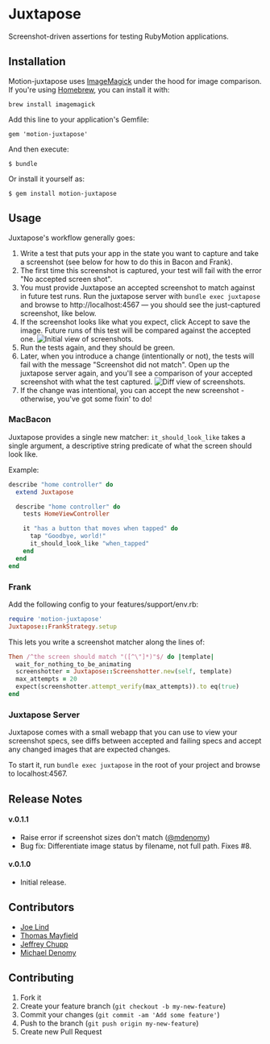 # Juxtapose

Screenshot-driven assertions for testing RubyMotion applications.

## Installation

Motion-juxtapose uses [ImageMagick](http://www.imagemagick.org/) under the hood for image comparison. If you're using [Homebrew](http://brew.sh/), you can install it with:

    brew install imagemagick

Add this line to your application's Gemfile:

    gem 'motion-juxtapose'

And then execute:

    $ bundle

Or install it yourself as:

    $ gem install motion-juxtapose

## Usage

Juxtapose's workflow generally goes:

1. Write a test that puts your app in the state you want to capture and take a screenshot (see below for how to do this in Bacon and Frank).
2. The first time this screenshot is captured, your test will fail with the error "No accepted screen shot".
3. You must provide Juxtapose an accepted screenshot to match against in future test runs. Run the juxtapose server with `bundle exec juxtapose` and browse to http://localhost:4567 — you should see the just-captured screenshot, like below.
4. If the screenshot looks like what you expect, click Accept to save the image. Future runs of this test will be compared against the accepted one. ![Initial view of screenshots.](images/initial-view.png)
5. Run the tests again, and they should be green.
6. Later, when you introduce a change (intentionally or not), the tests will fail with the message "Screenshot did not match". Open up the juxtapose server again, and you'll see a comparison of your accepted screenshot with what the test captured. ![Diff view of screenshots.](images/diff-view.png)
7. If the change was intentional, you can accept the new screenshot - otherwise, you've got some fixin' to do!


### MacBacon

Juxtapose provides a single new matcher: `it_should_look_like` takes a single argument, a descriptive string predicate of what the screen should look like.

Example:

```ruby
describe "home controller" do
  extend Juxtapose

  describe "home controller" do
    tests HomeViewController

    it "has a button that moves when tapped" do
      tap "Goodbye, world!"
      it_should_look_like "when_tapped"
    end
  end
end
```

### Frank

Add the following config to your features/support/env.rb:

```ruby
require 'motion-juxtapose'
Juxtapose::FrankStrategy.setup
```

This lets you write a screenshot matcher along the lines of:

```ruby
Then /^the screen should match "([^\"]*)"$/ do |template|
  wait_for_nothing_to_be_animating
  screenshotter = Juxtapose::Screenshotter.new(self, template)
  max_attempts = 20
  expect(screenshotter.attempt_verify(max_attempts)).to eq(true)
end
```

### Juxtapose Server

Juxtapose comes with a small webapp that you can use to view your screenshot specs, see diffs between accepted and failing specs and accept any changed images that are expected changes.

To start it, run `bundle exec juxtapose` in the root of your project and browse to localhost:4567.

## Release Notes

#### v.0.1.1

* Raise error if screenshot sizes don't match ([@mdenomy](http://github.com/mdenomy))
* Bug fix: Differentiate image status by filename, not full path. Fixes #8.

#### v.0.1.0

* Initial release.

## Contributors

* [Joe Lind](http://github.com/joelind)
* [Thomas Mayfield](http://github.com/thegreatape )
* [Jeffrey Chupp](http://github.com/semanticart)
* [Michael Denomy](http://github.com/mdenomy)


## Contributing

1. Fork it
2. Create your feature branch (`git checkout -b my-new-feature`)
3. Commit your changes (`git commit -am 'Add some feature'`)
4. Push to the branch (`git push origin my-new-feature`)
5. Create new Pull Request
